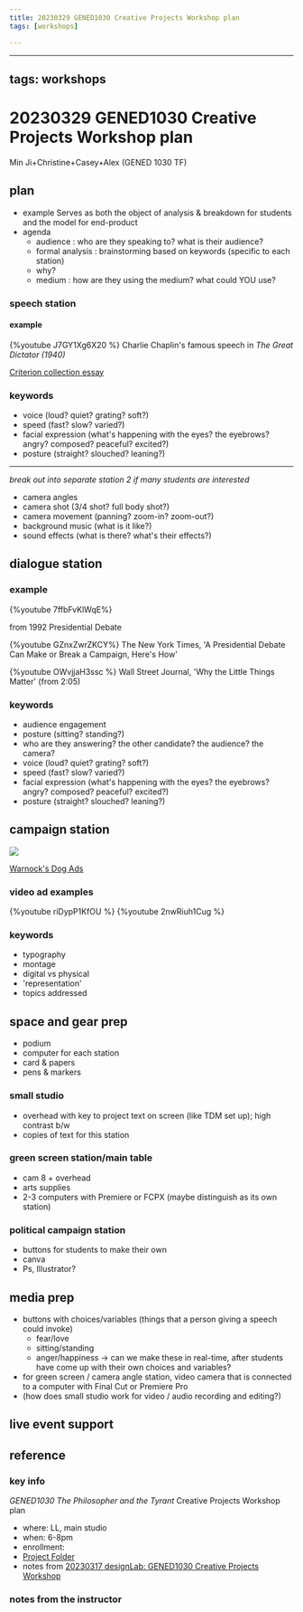 ```yaml
---
title: 20230329 GENED1030 Creative Projects Workshop plan
tags: [workshops]

---
```


---
tags: workshops
---
# 20230329 GENED1030 Creative Projects Workshop plan
Min Ji+Christine+Casey+Alex (GENED 1030 TF)

## plan

- example
Serves as both the object of analysis & breakdown for students and the model for end-product
- agenda
    * audience : who are they speaking to? what is their audience?
    * formal analysis : brainstorming based on keywords (specific to each station)
    * why?
    * medium : how are they using the medium? what could YOU use?

### speech station
#### example
{%youtube J7GY1Xg6X20 %}
Charlie Chaplin's famous speech in *The Great Dictator (1940)*

[Criterion collection essay](https://www.criterion.com/current/posts/1868-the-great-dictator-the-joker-and-the-madman)

### keywords

* voice (loud? quiet? grating? soft?)
* speed (fast? slow? varied?)
* facial expression (what's happening with the eyes? the eyebrows? angry? composed? peaceful? excited?)
* posture (straight? slouched? leaning?)

----
*break out into separate station 2 if many students are interested*

* camera angles
* camera shot (3/4 shot? full body shot?)
* camera movement (panning? zoom-in? zoom-out?)
* background music (what is it like?)
* sound effects (what is there? what's their effects?)



## dialogue station

### example

{%youtube 7ffbFvKlWqE%}

from 1992 Presidential Debate

{%youtube GZnxZwrZKCY%}
The New York Times, 'A Presidential Debate Can Make or Break a Campaign, Here's How'

{%youtube OWvjjaH3ssc %}
Wall Street Journal, 'Why the Little Things Matter' (from 2:05)

### keywords

* audience engagement
* posture (sitting? standing?)
* who are they answering? the other candidate? the audience? the camera?
* voice (loud? quiet? grating? soft?)
* speed (fast? slow? varied?)
* facial expression (what's happening with the eyes? the eyebrows? angry? composed? peaceful? excited?)
* posture (straight? slouched? leaning?)



## campaign station

![](https://i.imgur.com/3hlrrPm.png)

[Warnock's Dog Ads](https://fivethirtyeight.com/features/raphael-warnocks-dog-ads-cut-against-white-voters-stereotypes-of-black-people/amp/)

### video ad examples
{%youtube riDypP1KfOU %}
{%youtube 2nwRiuh1Cug %}

### keywords
* typography
* montage
* digital vs physical
* 'representation'
* topics addressed

## space and gear prep
* podium
* computer for each station
* card & papers
* pens & markers


### small studio
* overhead with key to project text on screen (like TDM set up); high contrast b/w
* copies of text for this station

### green screen station/main table
* cam 8 + overhead
* arts supplies
* 2-3 computers with Premiere or FCPX (maybe distinguish as its own station)

### political campaign station
* buttons for students to make their own
* canva
* Ps, Illustrator?




## media prep
* buttons with choices/variables (things that a person giving a speech could invoke)
    * fear/love
    * sitting/standing
    * anger/happiness
-> can we make these in real-time, after students have come up with their own choices and variables?
* for green screen / camera angle station, video camera that is connected to a computer with Final Cut or Premiere Pro
* (how does small studio work for video / audio recording and editing?)

## live event support
## reference
### key info
*GENED1030 The Philosopher and the Tyrant* Creative Projects Workshop plan
* where: LL, main studio
* when: 6-8pm
* enrollment: 
* [Project Folder](https://drive.google.com/drive/folders/10s6uR0W8gItk095BDEU8saa7Fm7_LEjG)
* notes from [20230317 designLab: GENED1030 Creative Projects Workshop](/QNbvhIt2QuCzxQxiAr2Mmg)
### notes from the instructor
